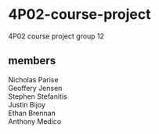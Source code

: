 # 4P02-course-project
4P02 course project group 12
## members
Nicholas Parise  
Geoffery Jensen  
Stephen Stefanitis  
Justin Bijoy  
Ethan Brennan  
Anthony Medico  
